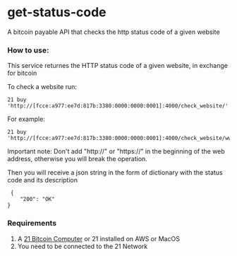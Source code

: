 <h1> get-status-code </h1>
<p>A bitcoin payable API that checks the http status code of a given website</p>

<h3> How to use: </h3>
<p>This service returnes the HTTP status code of a given website, in exchange for bitcoin</p>
<p> To check a website run: </p>

<pre><code>21 buy 'http://[fcce:a977:ee7d:817b:3380:0000:0000:0001]:4000/check_website/<URL>'
</code></pre>
<p> For example: </p>
<pre><code>21 buy 'http://[fcce:a977:ee7d:817b:3380:0000:0000:0001]:4000/check_website/www.google.com'
</code></pre>

<p> Important note: Don't add "http://" or "https://" in the beginning of the web address, 
otherwise you will break the operation. </p>

<p>Then you will receive a json string in the form of dictionary with the status code and its description</p>
<pre><code> {
    "200": "OK"
}
</code></pre>

<h3> Requirements </h3>

1. A  <a href="https://21.co">21 Bitcoin Computer</a> or 21 installed on AWS or MacOS
2. You need to be connected to the 21 Network
